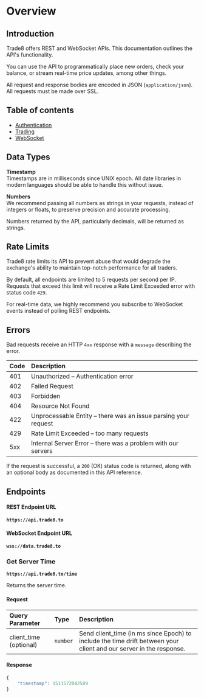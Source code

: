 # Overview

## Introduction

Trade8 offers REST and WebSocket APIs. This documentation outlines the API's functionality.

You can use the API to programmatically place new orders, check your balance, or stream real-time price updates, among other things.

All request and response bodies are encoded in JSON (`application/json`). All requests must be made over SSL.

## Table of contents

* [Authentication](authentication.md)
* [Trading](trading.md)
* [WebSocket](subscribe.md)

## Data Types

**Timestamp**  
Timestamps are in milliseconds since UNIX epoch. All date libraries in modern languages should be able to handle this without issue.

**Numbers**  
We recommend passing all numbers as strings in your requests, instead of integers or floats, to preserve precision and accurate processing.

Numbers returned by the API, particularly decimals, will be returned as strings.

## Rate Limits

Trade8 rate limits its API to prevent abuse that would degrade the exchange's ability to maintain top-notch performance for all traders.

By default, all endpoints are limited to 5 requests per second per IP. Requests that exceed this limit will receive a Rate Limit Exceeded error with status code `429`.

For real-time data, we highly recommend you subscribe to WebSocket events instead of polling REST endpoints.

## Errors

Bad requests receive an HTTP `4xx` response with a `message` describing the error.

| Code | Description |
| :--- | :--- |
| 401 | Unauthorized – Authentication error |
| 402 | Failed Request |
| 403 | Forbidden |
| 404 | Resource Not Found |
| 422 | Unprocessable Entity – there was an issue parsing your request |
| 429 | Rate Limit Exceeded – too many requests |
| 5xx | Internal Server Error – there was a problem with our servers |

If the request is successful, a `200` \(OK\) status code is returned, along with an optional body as documented in this API reference.

## Endpoints

#### **REST Endpoint URL**

**`https://api.trade8.to`**

#### WebSocket Endpoint URL

**`wss://data.trade8.to`**

### Get Server Time

**`https://api.trade8.to/time`**

Returns the server time.

#### Request

| Query Parameter | Type | Description |
| :--- | :--- | :--- |
| client\_time (optional) | `number` | Send client\_time \(in ms since Epoch\) to include the time drift between your client and our server in the response. |

#### Response

```javascript
{
    "timestamp": 1511572042589
}
```
